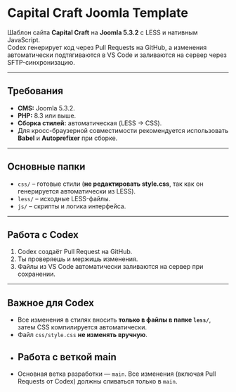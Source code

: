 # Capital Craft Joomla Template

Шаблон сайта **Capital Craft** на **Joomla 5.3.2** с LESS и нативным JavaScript.  
Codex генерирует код через Pull Requests на GitHub, а изменения автоматически подтягиваются в VS Code и заливаются на сервер через SFTP-синхронизацию.

---

## Требования
- **CMS:** Joomla 5.3.2.
- **PHP:** 8.3 или выше.
- **Сборка стилей:** автоматическая (LESS → CSS).
- Для кросс-браузерной совместимости рекомендуется использовать **Babel** и **Autoprefixer** при сборке.

---

## Основные папки
- `css/` – готовые стили (**не редактировать style.css**, так как он генерируется автоматически из LESS).
- `less/` – исходные LESS-файлы.
- `js/` – скрипты и логика интерфейса.

---

## Работа с Codex
1. Codex создаёт Pull Request на GitHub.
2. Ты проверяешь и мержишь изменения.
3. Файлы из VS Code автоматически заливаются на сервер при сохранении.

---

## Важное для Codex
- Все изменения в стилях вносить **только в файлы в папке `less/`**, затем CSS компилируется автоматически.
- Файл `css/style.css` **не изменять вручную**.
- ## Работа с веткой main
- Основная ветка разработки — `main`. Все изменения (включая Pull Requests от Codex) должны сливаться только в `main`.
